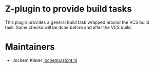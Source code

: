 # Z-plugin to provide build tasks

This plugin provides a general build task wrapped around the VCS build task.
Some checks will be done before and after the VCS build.

# Maintainers
* Jochem Klaver <jochem@zicht.nl>
